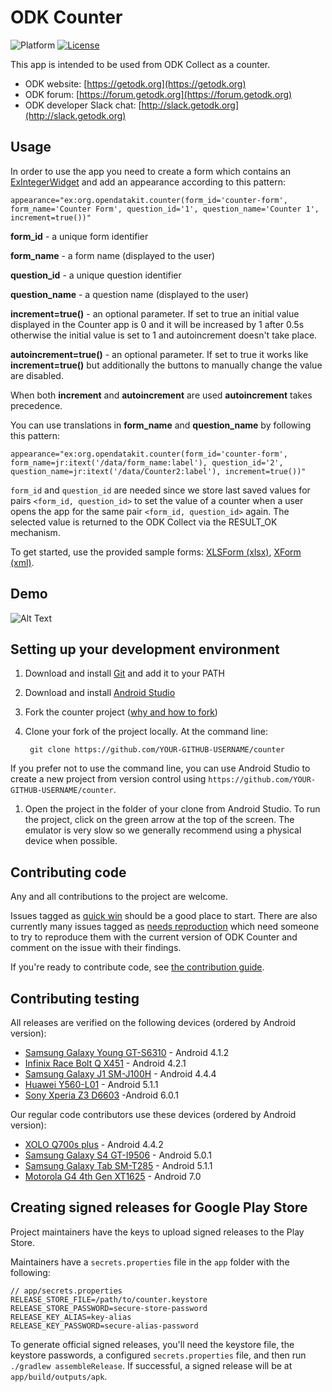 # ODK Counter

![Platform](https://img.shields.io/badge/platform-Android-blue.svg)
[![License](https://img.shields.io/badge/license-Apache%202.0-blue.svg)](https://opensource.org/licenses/Apache-2.0)

This app is intended to be used from ODK Collect as a counter.

* ODK website: [https://getodk.org](https://getodk.org)
* ODK forum: [https://forum.getodk.org](https://forum.getodk.org)
* ODK developer Slack chat: [http://slack.getodk.org](http://slack.getodk.org) 

## Usage

In order to use the app you need to create a form which contains an [ExIntegerWidget](https://github.com/opendatakit/collect/blob/master/collect_app/src/main/java/org/odk/collect/android/widgets/ExIntegerWidget.java) and add an appearance according to this pattern:

```
appearance="ex:org.opendatakit.counter(form_id='counter-form', form_name='Counter Form', question_id='1', question_name='Counter 1', increment=true())"
```

**form_id** - a unique form identifier

**form_name** - a form name (displayed to the user)

**question_id** - a unique question identifier

**question_name** - a question name (displayed to the user)

**increment=true()** - an optional parameter. If set to true an initial value displayed in the Counter app is 0 and it will be increased by 1 after 0.5s otherwise the initial value is set to 1 and autoincrement doesn't take place.

**autoincrement=true()** - an optional parameter. If set to true it works like **increment=true()** but additionally the buttons to manually change the value are disabled.

When both **increment** and **autoincrement** are used **autoincrement** takes precedence.

You can use translations in **form_name** and **question_name** by following this pattern:
```
appearance="ex:org.opendatakit.counter(form_id='counter-form', form_name=jr:itext('/data/form_name:label'), question_id='2', question_name=jr:itext('/data/Counter2:label'), increment=true())"
```

`form_id` and `question_id` are needed since we store last saved values for pairs `<form_id, question_id>` to set the value of a counter when a user opens the app for the same pair `<form_id, question_id>` again. The selected value is returned to the ODK Collect via the RESULT_OK mechanism.

To get started, use the provided sample forms: [XLSForm (xlsx)](https://github.com/opendatakit/counter/blob/master/docs/counter.xlsx), [XForm (xml)](https://github.com/opendatakit/counter/blob/master/docs/counter.xml).

## Demo

![Alt Text](https://github.com/opendatakit/counter/blob/master/docs/counter.gif)


## Setting up your development environment

1. Download and install [Git](https://git-scm.com/downloads) and add it to your PATH

1. Download and install [Android Studio](https://developer.android.com/studio/index.html) 

1. Fork the counter project ([why and how to fork](https://help.github.com/articles/fork-a-repo/))

1. Clone your fork of the project locally. At the command line:

        git clone https://github.com/YOUR-GITHUB-USERNAME/counter

 If you prefer not to use the command line, you can use Android Studio to create a new project from version control using `https://github.com/YOUR-GITHUB-USERNAME/counter`. 

1. Open the project in the folder of your clone from Android Studio. To run the project, click on the green arrow at the top of the screen. The emulator is very slow so we generally recommend using a physical device when possible.

## Contributing code
Any and all contributions to the project are welcome.

Issues tagged as [quick win](https://github.com/opendatakit/counter/labels/quick%20win) should be a good place to start. There are also currently many issues tagged as [needs reproduction](https://github.com/opendatakit/counter/labels/needs%20reproduction) which need someone to try to reproduce them with the current version of ODK Counter and comment on the issue with their findings.

If you're ready to contribute code, see [the contribution guide](CONTRIBUTING.md).

## Contributing testing
All releases are verified on the following devices (ordered by Android version):
* [Samsung Galaxy Young GT-S6310](http://www.gsmarena.com/samsung_galaxy_young_s6310-5280.php) - Android 4.1.2
* [Infinix Race Bolt Q X451](http://bestmobs.com/infinix-race-bolt-q-x451) - Android 4.2.1
* [Samsung Galaxy J1 SM-J100H](http://www.gsmarena.com/samsung_galaxy_j1-6907.php) - Android 4.4.4
* [Huawei Y560-L01](http://www.gsmarena.com/huawei_y560-7829.php) - Android 5.1.1
* [Sony Xperia Z3 D6603](http://www.gsmarena.com/sony_xperia_z3-6539.php) -Android 6.0.1

Our regular code contributors use these devices (ordered by Android version): 
* [XOLO Q700s plus](http://www.gsmarena.com/xolo_q700s_plus-6624.php) - Android 4.4.2
* [Samsung Galaxy S4 GT-I9506](http://www.gsmarena.com/samsung_i9506_galaxy_s4-5542.php) - Android 5.0.1
* [Samsung Galaxy Tab SM-T285](http://www.gsmarena.com/samsung_galaxy_tab_a_7_0_(2016)-7880.php) - Android 5.1.1
* [Motorola G4 4th Gen XT1625](http://www.gsmarena.com/motorola_moto_g4-8103.php) - Android 7.0

## Creating signed releases for Google Play Store
Project maintainers have the keys to upload signed releases to the Play Store. 

Maintainers have a `secrets.properties` file in the `app` folder with the following:
```
// app/secrets.properties
RELEASE_STORE_FILE=/path/to/counter.keystore
RELEASE_STORE_PASSWORD=secure-store-password
RELEASE_KEY_ALIAS=key-alias
RELEASE_KEY_PASSWORD=secure-alias-password
```
To generate official signed releases, you'll need the keystore file, the keystore passwords, a configured `secrets.properties` file, and then run `./gradlew assembleRelease`. If successful, a signed release will be at `app/build/outputs/apk`.
